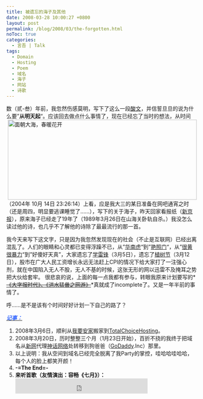 ```yaml
---
title: 被遗忘的海子及其他
date: 2008-03-28 10:00:27 +0800
layout: post
permalink: /blog/2008/03/the-forgotten.html
noToc: true
categories:
  - 言吾 | Talk
tags:
  - Domain
  - Hosting
  - Poem
  - 域名
  - 海子
  - 网站
  - 诗歌
---
```

数（贰-叁）年前，我忽然伤感莫明，写下了这么一段<a title="面朝大海，春暖花开" href="http://chenjun.com/blog/2004/10/poem-of-hai-zi.html">酸文</a>，并信誓旦旦的说为什么要&#8221;**从明天起**&#8220;。<img class="alignright" style="float: right;" alt="面朝大海，春暖花开" src="{{ site.JB.STATIC_PATH }}/images/haizi-poem.jpeg" width="500" height="212" />应该回去做点什么事情了，现在已经忘了当时的想法，从时间（2004年 10月 14日 23:26:14）上看，应是我大三的某日准备在网吧通宵之时（还是周四，明显要逃课睡觉了&#8230;&#8230;），写下的关于海子，昨天回家看报纸（<a title="海子：诗意年代的非正常告别" href="http://news.rednet.cn/c/2008/03/26/1470005.htm">新京报</a>），原来海子已经走了19年了（1989年3月26日在山海关卧轨自杀。）我没怎么读过他的诗，也几乎不了解他的诗除了最最流行的那一首。

我今天来写下这文字，只是因为我忽然发现现在的社会（不止是互联网）已经出离混乱了。人们的眼睛和心灵都已变得浮躁不已，从&#8221;<a title="华南虎事件始末追踪--社会--人民网" href="http://society.people.com.cn/GB/8217/106495/index.html">华南虎</a>&#8220;到&#8221;<a title="警钟长鸣-艳照门" href="http://www.cnbeta.com/articles/49354.htm">艳照门</a>&#8220;，从&#8221;<a title="女生上-新闻联播-称网页很黄很暴力 遭恶搞(图)" href="http://www.cnbeta.com/articles/46556.htm">很黄很暴力</a>&#8220;到&#8221;好傻好天真&#8221;，大家遗忘了<a title="学雷锋日" href="http://www.google.com/search?hl=zh-CN&#038;lr=&#038;newwindow=1&#038;q=%E5%AD%A6%E9%9B%B7%E9%94%8B%E6%97%A5&#038;suggest=2&#038;sa=X&#038;oi=cjkrefinements&#038;ct=result&#038;cd=3">学雷锋</a>（3月5日），遗忘了<a title="植树节_百度百科" href="http://baike.baidu.com/view/21813.htm">植树节</a>（3月12日），股市在广大人民工资增长永远无法赶上CPI的情况下给大家打了一注强心剂，就在中国陷入无人不股，无人不基的时候，这张无形的网以迅雷不及掩耳之势把大伙给套牢。 很悲哀的说，上面的每一点我都有参与，转眼我原来计划要写的*<span style="text-decoration: line-through;"><a title="待完成" href="http://chenjun.com/blog/2006/09/incomplete.html">《大字报时代》、《洪水猛兽之网游》</a></span>*真就成了incomplete了。又是一年半前的事情了。

呼&#8230;&#8230;是不是该有个时间好好计划一下自己的路了？

***<span style="text-decoration: underline;"><span style="color: rgb(51, 102, 255);">记事：</span></span>*** 

1.  2008年3月6日，顺利从<a title="我要安家" href="http://www.wyaj.com/">我要安家</a>搬家到<a title="Web hosting by Total Choice Web Hosting offers ideal web hosting plans." href="http://totalchoicehosting.com/">TotalChoiceHosting</a>。
2.  2008年3月20日，历时整整三个月（1月23日开始），百折不挠的我终于把域名从<a title="新网" href="http://www.xinnet.com/">新网</a>代理<a title="神话网络" href="http://www.sohon.com/">神话网络</a>处转移到狗爸爸（<a title="GoDaddy" href="http://www.godaddy.com/">GoDaddy</a>.Inc）那里。
3.  以上说明：我从空间到域名已经完全脱离了我Party的掌控，哇哈哈哇哈哈，每个人的脸上都笑开颜！
4.  **-=The End=-**
5.  **来听首歌（友情演出：容畅《七月》）：**  
    <embed src="http://leotrack.googlepages.com/july-rong.mp3" width="350" height="40" type="audio/mpeg" play="false" autostart="false" loop="false">
    </embed>